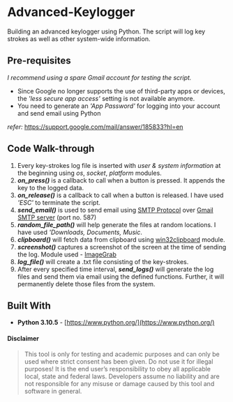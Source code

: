 # Advanced-Keylogger
Building an advanced keylogger using Python. The script will log key strokes as well as other system-wide information.


## Pre-requisites
*I recommend using a spare Gmail account for testing the script.*
* Since Google no longer supports the use of third-party apps or devices, the *'less secure app access'* setting is not available anymore.
* You need to generate an *'App Password'* for logging into your account and send email using Python 

*refer:* https://support.google.com/mail/answer/185833?hl=en
 
 
 
## Code Walk-through
1) Every key-strokes log file is inserted with *user & system information* at the beginning using *os*, *socket*, *platform* modules.
2) ***on_press()*** is a callback to call when a button is pressed. It appends the key to the logged data.
3) ***on_release()*** is a callback to call when a button is released. I have used *'ESC'* to terminate the script.
4) ***send_email()*** is used to send email using [SMTP Protocol](https://en.wikipedia.org/wiki/Simple_Mail_Transfer_Protocol) over [Gmail SMTP server](https://www.tutorialspoint.com/send-mail-from-your-gmail-account-using-python) (port no. 587)
5) ***random_file_path()*** will help generate the files at random locations. I have used *'Downloads, Documents, Music*.
6) ***clipboard()*** will fetch data from clipboard using [win32clipboard](http://timgolden.me.uk/pywin32-docs/win32clipboard.html) module.
7) ***screenshot()*** captures a screenshot of the screen at the time of sending the log. Module used - [ImageGrab](https://pillow.readthedocs.io/en/stable/reference/ImageGrab.html)
8) ***log_file()*** will create a .txt file consisting of the key-strokes.
9) After every specified time interval, ***send_logs()*** will generate the log files and send them via email using the defined functions. Further, it will permanently delete those files from the system.



## Built With

* **Python 3.10.5** - [https://www.python.org/](https://www.python.org/)



#### Disclaimer

> This tool is only for testing and academic purposes and can only be used where strict consent has been given. Do not use it for
> illegal purposes! It is the end user’s responsibility to obey all applicable local, state and federal laws. Developers assume no
> liability and are not responsible for any misuse or damage caused by this tool and software in general.
